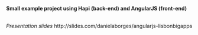 <b>Small example project using Hapi (back-end) and AngularJS (front-end) </b>

<br/>
<i>Presentation slides</i>
http://slides.com/danielaborges/angularjs-lisbonbigapps